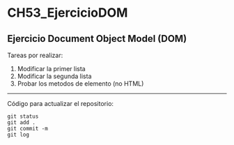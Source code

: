 # CH53_EjercicioDOM
## Ejercicio Document Object Model (DOM)

Tareas por realizar:

1. Modificar la primer lista
2. Modificar la segunda lista
3. Probar los metodos de elemento (no HTML)

---

Código para actualizar el repositorio:
```
git status
git add .
git commit -m
git log 
